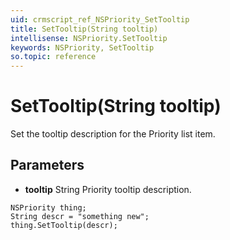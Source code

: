 ```yaml
---
uid: crmscript_ref_NSPriority_SetTooltip
title: SetTooltip(String tooltip)
intellisense: NSPriority.SetTooltip
keywords: NSPriority, SetTooltip
so.topic: reference
---
```


# SetTooltip(String tooltip)

Set the tooltip description for the Priority list item.

## Parameters

* **tooltip** String Priority tooltip description.

```crmscript
NSPriority thing;
String descr = "something new";
thing.SetTooltip(descr);
```

